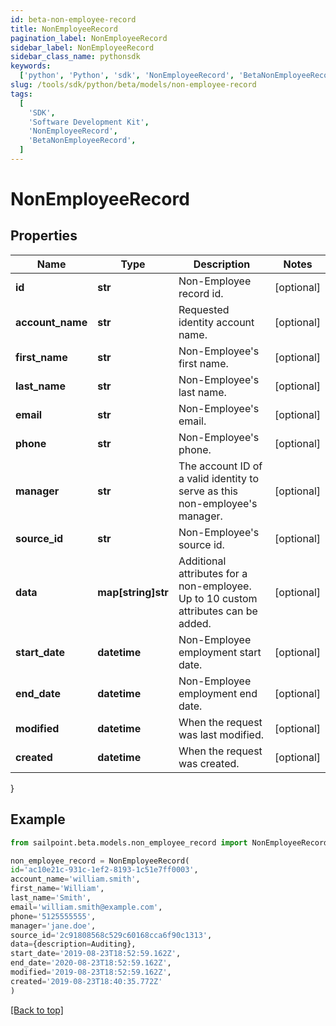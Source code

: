 ```yaml
---
id: beta-non-employee-record
title: NonEmployeeRecord
pagination_label: NonEmployeeRecord
sidebar_label: NonEmployeeRecord
sidebar_class_name: pythonsdk
keywords:
  ['python', 'Python', 'sdk', 'NonEmployeeRecord', 'BetaNonEmployeeRecord']
slug: /tools/sdk/python/beta/models/non-employee-record
tags:
  [
    'SDK',
    'Software Development Kit',
    'NonEmployeeRecord',
    'BetaNonEmployeeRecord',
  ]
---
```


# NonEmployeeRecord

## Properties

| Name | Type | Description | Notes |
| --- | --- | --- | --- |
| **id** | **str** | Non-Employee record id. | [optional] |
| **account_name** | **str** | Requested identity account name. | [optional] |
| **first_name** | **str** | Non-Employee's first name. | [optional] |
| **last_name** | **str** | Non-Employee's last name. | [optional] |
| **email** | **str** | Non-Employee's email. | [optional] |
| **phone** | **str** | Non-Employee's phone. | [optional] |
| **manager** | **str** | The account ID of a valid identity to serve as this non-employee's manager. | [optional] |
| **source_id** | **str** | Non-Employee's source id. | [optional] |
| **data** | **map[string]str** | Additional attributes for a non-employee. Up to 10 custom attributes can be added. | [optional] |
| **start_date** | **datetime** | Non-Employee employment start date. | [optional] |
| **end_date** | **datetime** | Non-Employee employment end date. | [optional] |
| **modified** | **datetime** | When the request was last modified. | [optional] |
| **created** | **datetime** | When the request was created. | [optional] |

}

## Example

```python
from sailpoint.beta.models.non_employee_record import NonEmployeeRecord

non_employee_record = NonEmployeeRecord(
id='ac10e21c-931c-1ef2-8193-1c51e7ff0003',
account_name='william.smith',
first_name='William',
last_name='Smith',
email='william.smith@example.com',
phone='5125555555',
manager='jane.doe',
source_id='2c91808568c529c60168cca6f90c1313',
data={description=Auditing},
start_date='2019-08-23T18:52:59.162Z',
end_date='2020-08-23T18:52:59.162Z',
modified='2019-08-23T18:52:59.162Z',
created='2019-08-23T18:40:35.772Z'
)

```

[[Back to top]](#)
